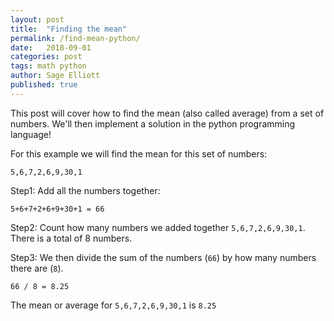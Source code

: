```yaml
---
layout: post
title:  "Finding the mean"
permalink: /find-mean-python/
date:   2018-09-01
categories: post
tags: math python
author: Sage Elliott
published: true
---
```


This post will cover how to find the mean (also called average) from a set of numbers. We'll then implement a solution in the python programming language!

For this example we will find the mean for this set of numbers: 

`5,6,7,2,6,9,30,1` 

Step1: Add all the numbers together:

`5+6+7+2+6+9+30+1 = 66`

Step2: Count how many numbers we added together `5,6,7,2,6,9,30,1`. There is a total of 8 numbers. 

Step3: We then divide the sum of the numbers (`66`) by how many numbers there are (`8`).

`66 / 8 = 8.25` 

The mean or average for `5,6,7,2,6,9,30,1` is `8.25`